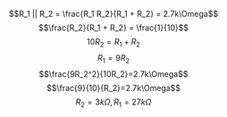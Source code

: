 $$R_1 || R_2 = \frac{R_1 R_2}{R_1 + R_2} = 2.7k\Omega$$
$$\frac{R_2}{R_1 + R_2} = \frac{1}{10}$$
$$10R_2=R_1+R_2$$
$$R_1=9R_2$$
$$\frac{9R_2^2}{10R_2}=2.7k\Omega$$
$$\frac{9}{10}{R_2}=2.7k\Omega$$
$$R_2=3k\Omega, R_1=27k\Omega$$